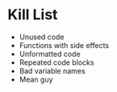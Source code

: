 Kill List
=========
* Unused code
* Functions with side effects
* Unformatted code
* Repeated code blocks
* Bad variable names
* Mean guy
